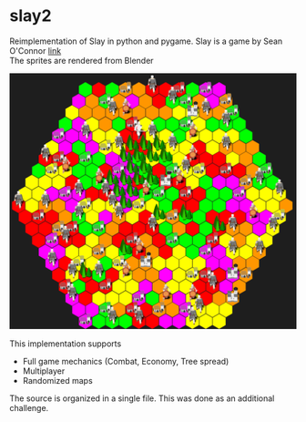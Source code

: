 # slay2
Reimplementation of Slay in python and pygame.
Slay is a game by Sean O'Connor [link](http://www.windowsgames.co.uk/slay.html)  
The sprites are rendered from Blender  

![gameplay](https://github.com/jacopograndi/slay2/blob/main/slay2_gameplay.png?raw=true)

This implementation supports
* Full game mechanics (Combat, Economy, Tree spread)
* Multiplayer
* Randomized maps

The source is organized in a single file. This was done as an additional challenge.
